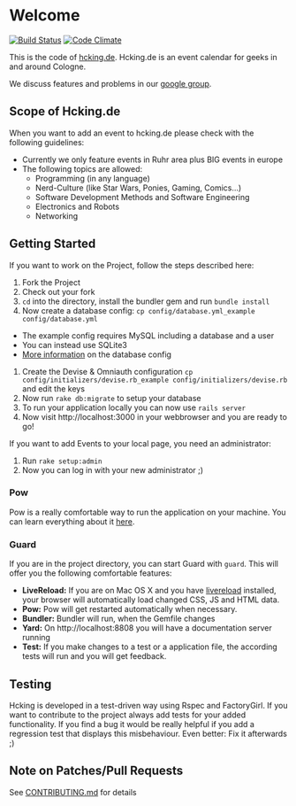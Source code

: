 # Welcome

[![Build Status](https://secure.travis-ci.org/nerdhub/hcking.png?branch=master)](http://travis-ci.org/nerdhub/hcking)
[![Code Climate](https://codeclimate.com/badge.png)](https://codeclimate.com/github/nerdhub/hcking)

This is the code of [hcking.de](http://hcking.de). Hcking.de is an event
calendar for geeks in and around Cologne.

We discuss features and problems in our [google group](http://groups.google.com/group/hcking).

## Scope of Hcking.de

When you want to add an event to hcking.de please check with the following guidelines:

* Currently we only feature events in Ruhr area plus BIG events in europe
* The following topics are allowed:
  * Programming (in any language)
  * Nerd-Culture (like Star Wars, Ponies, Gaming, Comics...)
  * Software Development Methods and Software Engineering
  * Electronics and Robots
  * Networking

## Getting Started

If you want to work on the Project, follow the steps described here:

1. Fork the Project
1. Check out your fork
1. `cd` into the directory, install the bundler gem and run `bundle install`
1. Now create a database config: `cp config/database.yml_example config/database.yml`
  * The example config requires MySQL including a database and a user
  * You can instead use SQLite3
  * [More information](http://guides.rubyonrails.org/getting_started.html#configuring-a-database) on the database config
1. Create the Devise & Omniauth configuration `cp config/initializers/devise.rb_example config/initializers/devise.rb` and edit the keys
1. Now run `rake db:migrate` to setup your database
1. To run your application locally you can now use `rails server`
1. Now visit http://localhost:3000 in your webbrowser and you are ready to go!

If you want to add Events to your local page, you need an administrator:

1. Run `rake setup:admin`
1. Now you can log in with your new administrator ;)

### Pow

Pow is a really comfortable way to run the application on your machine.
You can learn everything about it [here](http://pow.cx/).

### Guard

If you are in the project directory, you can start Guard with `guard`.
This will offer you the following comfortable features:

* **LiveReload:** If you are on Mac OS X and you have [livereload](http://livereload.com/) installed, your browser will automatically load changed CSS, JS and HTML data.
* **Pow:** Pow will get restarted automatically when necessary.
* **Bundler:** Bundler will run, when the Gemfile changes
* **Yard:** On http://localhost:8808 you will have a documentation
  server running
* **Test:** If you make changes to a test or a application file, the
  according tests will run and you will get feedback.

## Testing

Hcking is developed in a test-driven way using Rspec and
FactoryGirl. If you want to contribute to the project always add
tests for your added functionality. If you find a bug it would be
really helpful if you add a regression test that displays this
misbehaviour. Even better: Fix it afterwards ;)

## Note on Patches/Pull Requests

See [CONTRIBUTING.md](CONTRIBUTING.md) for details
